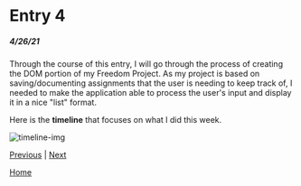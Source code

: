 # Entry 4
##### 4/26/21

Through the course of this entry, I will go through the process of creating the DOM portion of my Freedom Project. As my project is based on saving/documenting assignments that the user is needing to keep track of, I needed to make the application able to process the user's input and display it in a nice "list" format.

Here is the **timeline** that focuses on what I did this week.

![timeline-img](./screenshots/entry04-screenshots/timeline.png)

[Previous](entry03.md) | [Next](entry05.md)

[Home](../README.md)